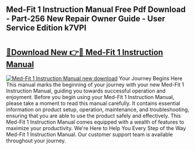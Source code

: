 ## Med-Fit 1 Instruction Manual Free Pdf Download - Part-256 New Repair Owner Guide - User Service Edition k7VPI

# <h2><a href="http://cf15906.oget.top/?id=Med-Fit+1+Instruction+Manual">🔗Download New 👉🔴 Med-Fit 1 Instruction Manual</a></h2>

[![Med-Fit 1 Instruction Manual new download](https://i.imgur.com/5g1atiW.png)](http://cf15906.oget.top/?id=Med-Fit+1+Instruction+Manual)
Your Journey Begins Here This manual marks the beginning of your journey with your new Med-Fit 1 Instruction Manual, guiding you towards successful operation and enjoyment. Before you begin using your Med-Fit 1 Instruction Manual, please take a moment to read this manual carefully. It contains essential information on product setup, operation, maintenance, and troubleshooting, ensuring that you are able to use the product safely and effectively. This Med-Fit 1 Instruction Manual comes equipped with a wealth of features to maximize your productivity. We're Here to Help You Every Step of the Way Med-Fit 1 Instruction Manual. Our customer support team is available throughout your journey.
